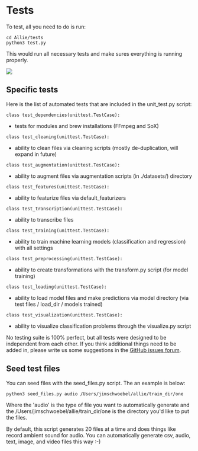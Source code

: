 # Tests

To test, all you need to do is run:

```
cd Allie/tests
python3 test.py
```

This would run all necessary tests and make sures everything is running properly.

![](https://github.com/jim-schwoebel/Allie/blob/master/tests/helpers/tests.gif)

## Specific tests

Here is the list of automated tests that are included in the unit_test.py script:
```python3 
class test_dependencies(unittest.TestCase):
``` 
- tests for modules and brew installations (FFmpeg and SoX) 
```python3 
class test_cleaning(unittest.TestCase):
```
- ability to clean files via cleaning scripts (mostly de-duplication, will expand in future) 
```python3
class test_augmentation(unittest.TestCase):
```
- ability to augment files via augmentation scripts (in ./datasets/) directory 
```python3
class test_features(unittest.TestCase):
```
- ability to featurize files via default_featurizers
```python3
class test_transcription(unittest.TestCase):
```
- ability to transcribe files
```python3
class test_training(unittest.TestCase):
```
- ability to train machine learning models (classification and regression) with all settings
```python3
class test_preprocessing(unittest.TestCase):
```
- ability to create transformations with the transform.py script (for model training)
```python3
class test_loading(unittest.TestCase):
```
- ability to load model files and make predictions via model directory (via test files / load_dir / models trained) 
```python3
class test_visualization(unittest.TestCase):
```
- ability to visualize classification problems through the visualize.py script

No testing suite is 100% perfect, but all tests were designed to be independent from each other. If you think additional things need to be added in, please write us some suggestions in the [GitHub issues forum](https://github.com/jim-schwoebel/allie/issues). 

## Seed test files 

You can seed files with the seed_files.py script. The an example is below:
```
python3 seed_files.py audio /Users/jimschwoebel/allie/train_dir/one
```

Where the 'audio' is the type of file you want to automatically generate and the /Users/jimschwoebel/allie/train_dir/one is the directory you'd like to put the files.

By default, this script generates 20 files at a time and does things like record ambient sound for audio. You can automatically generate csv, audio, text, image, and video files this way :-) 

